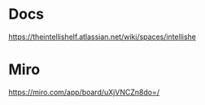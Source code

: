 # Docs
https://theintellishelf.atlassian.net/wiki/spaces/intellishe

# Miro
https://miro.com/app/board/uXjVNCZn8do=/
